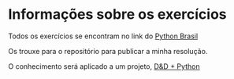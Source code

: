 # Informações sobre os exercícios

Todos os exercícios se encontram no link do [Python Brasil](https://wiki.python.org.br/ListaDeExercicios)

Os trouxe para o repositório para publicar a minha resolução.

O conhecimento será aplicado a um projeto, [D&D + Python](https://github.com/MiguelHCJS/Projeto_python_DeD)
